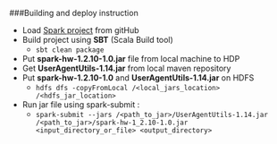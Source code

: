###Building and deploy instruction

*  Load [Spark project](https://github.com/ltv12/spark) from gitHub
*  Build project using **SBT** (Scala Build tool)
    * ``` sbt clean package ```
*  Put **spark-hw-1.2.10-1.0.jar** file from local machine to HDP
*  Get **UserAgentUtils-1.14.jar** from local maven repository
*  Put **spark-hw-1.2.10-1.0** and **UserAgentUtils-1.14.jar** on HDFS 
    * ``` hdfs dfs -copyFromLocal /<local_jars_location> /<hdfs_jar_location> ```
*  Run jar file using spark-submit : 
    * ``` spark-submit --jars /<path_to_jar>/UserAgentUtils-1.14.jar /<path_to_jar>/spark-hw-1_2.10-1.0.jar <input_directory_or_file> <output_directory> ```
